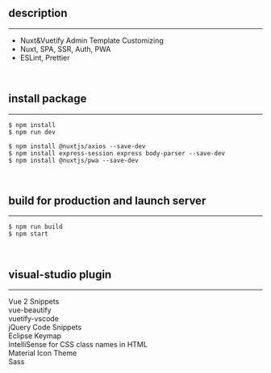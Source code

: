## description  
---

- Nuxt&Vuetify Admin Template Customizing
- Nuxt, SPA, SSR, Auth, PWA
- ESLint, Prettier

<br>


## install package  
---

```
$ npm install  
$ npm run dev  
```

```
$ npm install @nuxtjs/axios --save-dev  
$ npm install express-session express body-parser --save-dev  
$ npm install @nuxtjs/pwa --save-dev  
```

<br>


## build for production and launch server  
---

```
$ npm run build  
$ npm start  
```

<br>


## visual-studio plugin  
---

Vue 2 Snippets   
vue-beautify  
vuetify-vscode  
jQuery Code Snippets  
Eclipse Keymap  
IntelliSense for CSS class names in HTML  
Material Icon Theme  
Sass  

<br>

